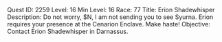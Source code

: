 Quest ID: 2259
Level: 16
Min Level: 16
Race: 77
Title: Erion Shadewhisper
Description: Do not worry, $N, I am not sending you to see Syurna. Erion requires your presence at the Cenarion Enclave. Make haste!
Objective: Contact Erion Shadewhisper in Darnassus.
